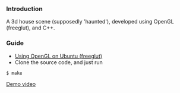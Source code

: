 ### Introduction

A 3d house scene (supposedly 'haunted'), developed using OpenGL (freeglut), and C++.

### Guide

- [Using OpenGL on Ubuntu (freeglut)](https://gist.github.com/AbdullahKady/f2782157991df652c2baee0bba05b788)
- Clone the source code, and just run
```
$ make
```
[Demo video](https://youtu.be/zDutnMIfnlM)

